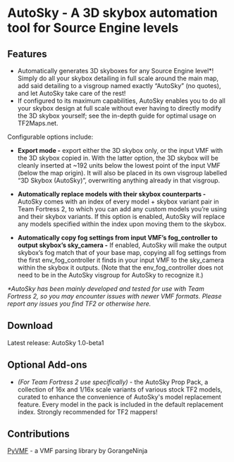# AutoSky ⁠- A 3D skybox automation tool for Source Engine levels

## Features

* Automatically generates 3D skyboxes for any Source Engine level*! Simply do all your skybox detailing in full scale around the main map, add said detailing to a visgroup named exactly “AutoSky” (no quotes), and let AutoSky take care of the rest!
* If configured to its maximum capabilities, AutoSky enables you to do all your skybox design at full scale without ever having to directly modify the 3D skybox yourself; see the in-depth guide for optimal usage on TF2Maps.net.

Configurable options include:

* __Export mode -__ export either the 3D skybox only, or the input VMF with the 3D skybox copied in. With the latter option, the 3D skybox will be cleanly inserted at ~192 units below the lowest point of the input VMF (below the map origin). It will also be placed in its own visgroup labelled “3D Skybox (AutoSky)”, overwriting anything already in that visgroup.

* __Automatically replace models with their skybox counterparts -__ AutoSky comes with an index of every model + skybox variant pair in Team Fortress 2, to which you can add any custom models you’re using and their skybox variants. If this option is enabled, AutoSky will replace any models specified within the index upon moving them to the skybox.

* __Automatically copy fog settings from input VMF’s fog_controller to output skybox’s sky_camera -__ If enabled, AutoSky will make the output skybox’s fog match that of your base map, copying all fog settings from the first env_fog_controller it finds in your input VMF to the sky_camera within the skybox it outputs. (Note that the env_fog_controller does not need to be in the AutoSky visgroup for AutoSky to recognize it.)

_*AutoSky has been mainly developed and tested for use with Team Fortress 2, so you may encounter issues with newer VMF formats. Please report any issues you find TF2 or otherwise here._

## Download

Latest release: AutoSky 1.0-beta1

## Optional Add-ons

* _(For Team Fortress 2 use specifically)_ - the AutoSky Prop Pack, a collection of 16x and 1/16x scale variants of various stock TF2 models, curated to enhance the convenience of AutoSky's model replacement feature. Every model in the pack is included in the default replacement index. Strongly recommended for TF2 mappers!

## Contributions

[PyVMF](https://github.com/GorangeNinja/PyVMF) - a VMF parsing library by GorangeNinja
